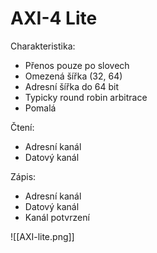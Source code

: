 # AXI-4 Lite
Charakteristika:
- Přenos pouze po slovech
- Omezená šířka (32, 64)
- Adresní šířka do 64 bit
- Typicky round robin arbitrace
- Pomalá

Čtení:
- Adresní kanál
- Datový kanál

Zápis:
- Adresní kanál
- Datový kanál
- Kanál potvrzení

![[AXI-lite.png]]